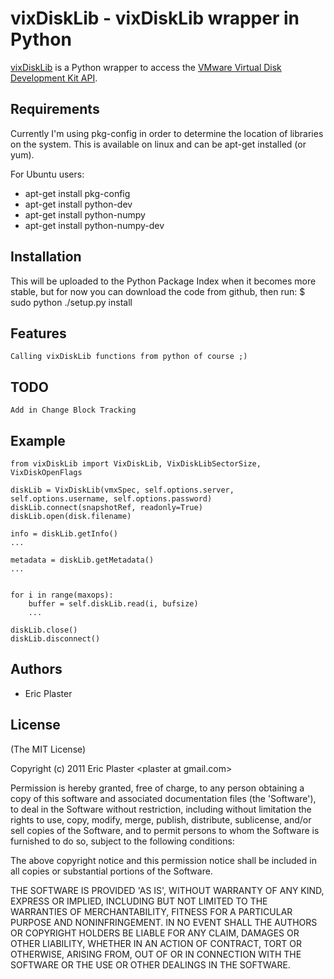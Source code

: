 
# vixDiskLib - vixDiskLib wrapper in Python

  [vixDiskLib](http://xuru.github.com/vixDiskLib) is a Python wrapper to access the [VMware Virtual Disk Development Kit API](http://communities.vmware.com/community/developer/forums/vddk).

## Requirements
  Currently I'm using pkg-config in order to determine the location of libraries on the system.  This is available on linux and can be apt-get installed (or yum).
  
  For Ubuntu users:
  * apt-get install pkg-config
  * apt-get install python-dev
  * apt-get install python-numpy
  * apt-get install python-numpy-dev
  
## Installation
  This will be uploaded to the Python Package Index when it becomes more stable, but for now you can download the code from github, then run:
  $ sudo python ./setup.py install
  
## Features
    Calling vixDiskLib functions from python of course ;)

## TODO
    Add in Change Block Tracking
    
## Example
    from vixDiskLib import VixDiskLib, VixDiskLibSectorSize, VixDiskOpenFlags
    
    diskLib = VixDiskLib(vmxSpec, self.options.server, self.options.username, self.options.password)
    diskLib.connect(snapshotRef, readonly=True)
    diskLib.open(disk.filename)

    info = diskLib.getInfo()
    ...
    
    metadata = diskLib.getMetadata()
    ...
    
    
    for i in range(maxops):
        buffer = self.diskLib.read(i, bufsize)
        ...
    
    diskLib.close()
    diskLib.disconnect()

## Authors

  * Eric Plaster


## License 

(The MIT License)

Copyright (c) 2011 Eric Plaster &lt;plaster at gmail.com&gt;

Permission is hereby granted, free of charge, to any person obtaining
a copy of this software and associated documentation files (the
'Software'), to deal in the Software without restriction, including
without limitation the rights to use, copy, modify, merge, publish,
distribute, sublicense, and/or sell copies of the Software, and to
permit persons to whom the Software is furnished to do so, subject to
the following conditions:

The above copyright notice and this permission notice shall be
included in all copies or substantial portions of the Software.

THE SOFTWARE IS PROVIDED 'AS IS', WITHOUT WARRANTY OF ANY KIND,
EXPRESS OR IMPLIED, INCLUDING BUT NOT LIMITED TO THE WARRANTIES OF
MERCHANTABILITY, FITNESS FOR A PARTICULAR PURPOSE AND NONINFRINGEMENT.
IN NO EVENT SHALL THE AUTHORS OR COPYRIGHT HOLDERS BE LIABLE FOR ANY
CLAIM, DAMAGES OR OTHER LIABILITY, WHETHER IN AN ACTION OF CONTRACT,
TORT OR OTHERWISE, ARISING FROM, OUT OF OR IN CONNECTION WITH THE
SOFTWARE OR THE USE OR OTHER DEALINGS IN THE SOFTWARE.